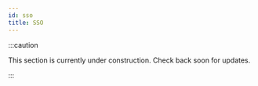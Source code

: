 ```yaml
---
id: sso
title: SSO
---
```


:::caution

This section is currently under construction. Check back soon for updates.

:::